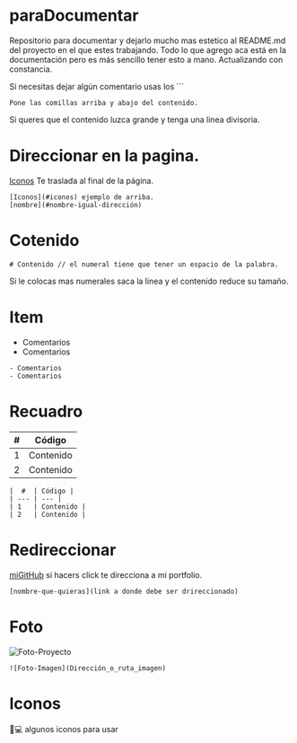 # paraDocumentar

Repositorio para documentar y dejarlo mucho mas estetico al README.md del proyecto en el que estes trabajando.
Todo lo que agrego aca está en la documentación pero es más sencillo tener esto a mano.
Actualizando con constancia.

Si necesitas dejar algún comentario usas los ``` 
```
Pone las comillas arriba y abajo del contenido.
``` 

Si queres que el contenido luzca grande y tenga una linea divisoria.

# Direccionar en la pagina.

[Iconos](#iconos) 
Te traslada al final de la página.
 ```
 [Iconos](#iconos) ejemplo de arriba.
 [nombre](#nombre-igual-dirección)
 ```

# Cotenido
```
# Contenido // el numeral tiene que tener un espacio de la palabra.
```
Si le colocas mas numerales saca la linea y el contenido reduce su tamaño.

# Item
- Comentarios
- Comentarios
```
- Comentarios
- Comentarios
```


# Recuadro
|  #  | Código |
| --- | --- |
| 1   | Contenido |
| 2   | Contenido |

```
|  #  | Código |
| --- | --- |
| 1   | Contenido |
| 2   | Contenido |
```

# Redireccionar

[miGitHub](https://github.com/megagringa) si hacers click te direcciona a mi portfolio.

``` 
[nombre-que-quieras](link a donde debe ser drireccionado)
```

# Foto

![Foto-Proyecto](https://megagringa.github.io/portTerminal/img/terminal.png)

```
![Foto-Imagen](Dirección_o_ruta_imagen)
```

# Iconos

📜💻 algunos iconos para usar
